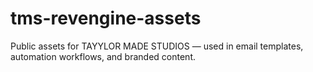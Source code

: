 # tms-revengine-assets
Public assets for TAYYLOR MADE STUDIOS — used in email templates, automation workflows, and branded content.
